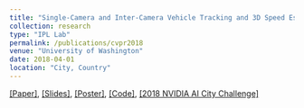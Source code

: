 ```yaml
---
title: "Single-Camera and Inter-Camera Vehicle Tracking and 3D Speed Estimation Based on Fusion of Visual and Semantic Features "
collection: research
type: "IPL Lab"
permalink: /publications/cvpr2018
venue: "University of Washington"
date: 2018-04-01
location: "City, Country"
---
```

[[Paper]](http://openaccess.thecvf.com/content_cvpr_2018_workshops/papers/w3/Tang_Single-Camera_and_Inter-Camera_CVPR_2018_paper.pdf), 
[[Slides]](https://alexxiao95.github.io/publications/cvprw/cvpr_slides.pdf),
[[Poster]](https://alexxiao95.github.io/publications/cvprw/cvpr_poster.pdf),
[[Code]](https://github.com/AlexXiao95/2018AICity_TeamUW), 
[[2018 NVIDIA AI City Challenge]](http://openaccess.thecvf.com/content_cvpr_2018_workshops/papers/w3/Naphade_The_2018_NVIDIA_CVPR_2018_paper.pdf)
